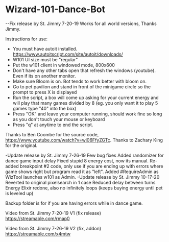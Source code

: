 # Wizard-101-Dance-Bot

--Fix release by St. Jimmy 7-20-19
Works for all world versions, Thanks Jimmy.

Instructions for use:
- You must have autoit installed. https://www.autoitscript.com/site/autoit/downloads/
- W101 UI size must be "regular"
- Put the w101 client in windowed mode, 800x600
- Don't have any other tabs open that refresh the windows (youtube). Even if its on another monitor. 
- Make sure Bloom is on. Bot tends to work better with bloom on.
- Go to pet pavilion and stand in front of the minigame circle so the prompt to press X is displayed
- Run the script, a box will come up asking for your current energy and will play that many games divided by 8 (eg. you only want it to play 5 games type "40" into the box)
- Press "OK" and leave your computer running, should work fine so long as you don't touch your mouse or keyboard
- Press "q" at anytime to end the script.

Thanks to Ben Coombe for the source code, https://www.youtube.com/watch?v=wi06FfyZGTc.
Thanks to Zachary King for the original.


-Update release by St. Jimmy 7-26-19
Few bug fixes
Added randomizer for dance game input delay
Fixed stupid 8 energy cost, now its manual.
Re-added breakpoint #2 code, only use if you are ending up with errors where game shows right but program read it as "left".
Added #RequireAdmin as WizTool launches w101 as Admin.
-Update release by St. Jimmy 10-17-20
Reverted to original pixelsearch in 1 case
Reduced delay between turns
Energy Elixir redone, also no infinitely loops (keeps buying energy until pet is leveled up)


Backup folder is for if you are having errors while in dance game.


Video from St. Jimmy 7-20-19 
V1 (fix release)
https://streamable.com/rmap0

Video from St. Jimmy 7-26-19
V2 (fix, addon)
https://streamable.com/x4mtw
